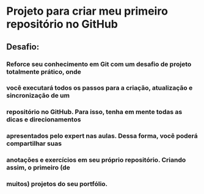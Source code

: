 # Projeto para criar meu primeiro repositório no GitHub

## Desafio:

### Reforce seu conhecimento em Git com um desafio de projeto totalmente prático, onde 
### você executará todos os passos para a criação, atualização e sincronização de um 
### repositório no GitHub. Para isso, tenha em mente todas as dicas e direcionamentos 
### apresentados pelo expert nas aulas. Dessa forma, você poderá compartilhar suas 
### anotações e exercícios em seu próprio repositório. Criando assim, o primeiro (de 
### muitos) projetos do seu portfólio.
